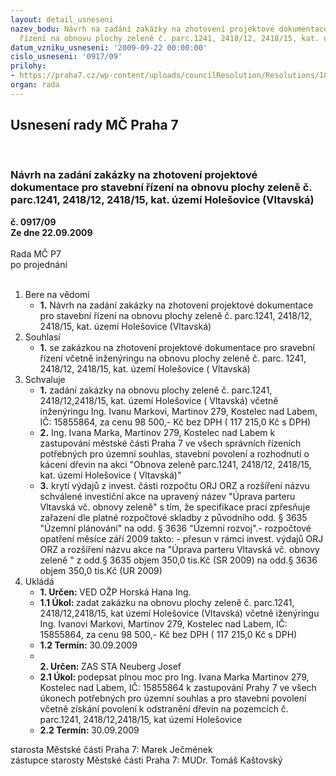 ```yaml
---
layout: detail_usneseni
nazev_bodu: Návrh na zadání zakázky na zhotovení projektové dokumentace pro stavební
  řízení na obnovu plochy zeleně č. parc.1241, 2418/12, 2418/15, kat. území Holešovice  (Vltavská)
datum_vzniku_usneseni: '2009-09-22 00:00:00'
cislo_usneseni: '0917/09'
prilohy:
- https://praha7.cz/wp-content/uploads/councilResolution/Resolutions/18498/47-ivan_marek_nabidka.doc
organ: rada
---
```

<div id="ucUsn_pList" class="usn">
	<span><h2>Usnesení rady MČ Praha 7 </h2>
<br></span><div class="standBody">
<span><h3>Návrh na zadání zakázky na zhotovení projektové dokumentace pro stavební řízení na obnovu plochy zeleně č. parc.1241, 2418/12, 2418/15, kat. území Holešovice  (Vltavská)</h3></span><div class="center">
		<strong>č. 0917/09</strong><br>
	</div>
<div class="center">
		<strong>Ze dne 22.09.2009</strong><br><br>
	</div>Rada MČ P7<br> po projednání<br><br><ol>
<li>Bere na vědomí<ul><li>
<strong>1.</strong> Návrh na zadání zakázky na zhotovení projektové dokumentace pro stavební řízení na obnovu plochy zeleně č. parc.1241, 2418/12, 2418/15, kat. území Holešovice  (Vltavská)</li></ul>
</li>
<li>Souhlasí<ul><li>
<strong>1.</strong> se zakázkou na zhotovení projektové dokumentace pro sravební řízení včetně inženýringu na obnovu plochy zeleně č. parc. 1241, 2418/12, 2418/15,  kat. území Holešovice ( Vltavská)</li></ul>
</li>
<li>Schvaluje<ul>
<li>
<strong>1.</strong> zadání zakázky na obnovu plochy zeleně č. parc.1241, 2418/12,2418/15,  kat. území Holešovice ( Vltavská) včetně inženýringu  Ing. Ivanu Markovi, Martinov 279, Kostelec nad Labem, IČ: 15855864, za cenu 98 500,- Kč bez DPH ( 117 215,0 Kč s DPH)</li>
<li>
<strong>2.</strong> Ing. Ivana Marka, Martinov 279, Kostelec nad Labem  k zastupování městské části Praha 7 ve všech správních řízeních potřebných pro územní souhlas, stavební povolení a rozhodnutí o kácení dřevin na akci "Obnova zeleně parc.1241, 2418/12, 2418/15,  kat. území Holešovice ( Vltavská)"</li>
<li>
<strong>3.</strong> krytí výdajů z invest. části  rozpočtu  ORJ ORZ  a  rozšíření názvu schválené  investiční akce na upravený název  "Úprava parteru Vltavská vč. obnovy zeleně" s tím, že specifikace prací zpřesňuje zařazení dle platné rozpočtové skladby z původního odd. § 3635 "Územní plánování" na odd. § 3636 "Územní rozvoj".- rozpočtové opatření měsíce září  2009  takto: - přesun v rámci  invest. výdajů ORJ ORZ a rozšíření názvu akce na "Úprava parteru Vltavská vč. obnovy zeleně " z odd.§ 3635 objem 350,0 tis.Kč (SR 2009)  na odd.§ 3636 objem 350,0 tis.Kč (UR 2009)  </li>
</ul>
</li>
<li>Ukládá<ul>
<li>
<strong>1. Určen: </strong>VED OŽP Horská Hana Ing.</li>
<li>
<strong>1.1 Úkol: </strong>zadat zakázku na obnovu plochy zeleně č. parc.1241, 2418/12,2418/15,   kat území Holešovice (Vltavská) včetně iženýringu Ing. Ivanovi Markovi, Martinov 279, Kostelec nad Labem, IČ: 15855864, za cenu 98 500,- Kč bez DPH ( 117 215,0 Kč s DPH) </li>
<li>
<strong>1.2 Termín: </strong>30.09.2009</li>
<li>
<strong><br>2. Určen: </strong>ZAS STA Neuberg Josef</li>
<li>
<strong>2.1 Úkol: </strong>podepsat plnou moc pro Ing. Ivana Marka Martinov 279, Kostelec nad Labem, IČ: 15855864 k zastupování Prahy 7 ve všech úkonech potřebných  pro  územní souhlas a pro stavební povolení včetně získání povolení k odstranění dřevin na pozemcích č. parc.1241, 2418/12,2418/15,   kat území Holešovice  </li>
<li>
<strong>2.2 Termín: </strong>30.09.2009</li>
</ul>
</li>
</ol>starosta Městské části Praha 7: Marek Ječmének<br>zástupce starosty Městské části Praha 7: MUDr. Tomáš Kaštovský 
</div>
</div>